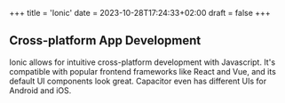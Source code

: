 +++
title = 'Ionic'
date = 2023-10-28T17:24:33+02:00
draft = false
+++
## Cross-platform App Development

Ionic allows for intuitive cross-platform development with Javascript. It's compatible with popular frontend frameworks like React and Vue, and its default UI components look great. Capacitor even has different UIs for Android and iOS. 